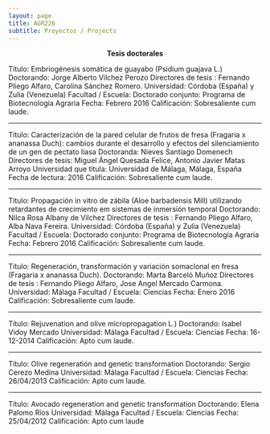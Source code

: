 ```yaml
---
layout: page
title: AGR226
subtitle: Proyectos / Projects
---
```


<center><b>Tesis doctorales</b></center>

Título: Embriogénesis somática de guayabo (Psidium guajava L.)<br>
Doctorando: Jorge Alberto Vilchez Perozo
Directores de tesis :  Fernando Pliego Alfaro, Carolina Sánchez Romero.
Universidad: Córdoba (España) y Zulia (Venezuela)
Facultad / Escuela: Doctorado conjunto: Programa de Biotecnología Agraria
Fecha: Febrero 2016
Calificación:  Sobresaliente cum laude.

---

Título: Caracterización de la pared celular de frutos de fresa (Fragaria x ananassa Duch): cambios
durante el desarrollo y efectos del silenciamiento de un gen de pectato liasa
Doctoranda: Nieves Santiago Domenech
Directores de tesis: Miguel Ángel Quesada Felice, Antonio Javier Matas Arroyo
Universidad que titula: Universidad de Málaga, Málaga, España
Fecha de lectura: 2016
Calificación:  Sobresaliente cum laude.

---

Título: Propagación in vitro de zábila (Aloe barbadensis Mill) utilizando retardantes de crecimiento em sistemas de inmersión temporal 
Doctorando: Nilca Rosa Albany de Vilchez
Directores de tesis :  Fernando Pliego Alfaro, Alba Nava Fereira.
Universidad: Córdoba (España) y Zulia (Venezuela)
Facultad / Escuela: Doctorado conjunto: Programa de Biotecnología Agraria
Fecha: Febrero 2016
Calificación:  Sobresaliente cum laude.

---

Título: Regeneración, transformación y variación somaclonal en fresa (Fragaria x ananassa Duch). 
Doctorando: Marta Barceló Muñoz 
Directores de tesis :  Fernando Pliego Alfaro, Jose Angel Mercado Carmona.
Universidad: Málaga
Facultad / Escuela: Ciencias 
Fecha: Enero 2016
Calificación:  Sobresaliente cum laude.

---

Título: Rejuvenation and olive micropropagation L.)
Doctorando:  Isabel Vidoy Mercado 
Universidad: Málaga
Facultad / Escuela: Ciencias
Fecha: 16-12-2014
Calificación: Apto cum laude. 

---

Título: Olive regeneratión and genetic transformation 
Doctorando: Sergio Cerezo Medina
Universidad: Málaga
Facultad / Escuela: Ciencias
Fecha: 26/04/2013
Calificación: Apto cum laude. 

---

Título: Avocado regeneration and genetic transformation 
Doctorando: Elena Palomo Ríos
Universidad: Málaga
Facultad / Escuela: Ciencias
Fecha: 25/04/2012
Calificación: Apto cum laude 
